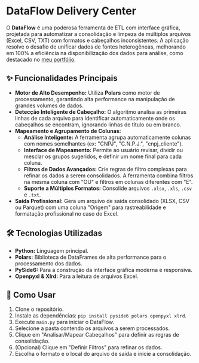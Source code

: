 # DataFlow Delivery Center

O **DataFlow** é uma poderosa ferramenta de ETL com interface gráfica, projetada para automatizar a consolidação e limpeza de múltiplos arquivos (Excel, CSV, TXT) com formatos e cabeçalhos inconsistentes. A aplicação resolve o desafio de unificar dados de fontes heterogêneas, melhorando em 100% a eficiência na disponibilização dos dados para análise, como destacado no [meu portfólio](https://lontrasep1914.github.io/).

## ✨ Funcionalidades Principais

* **Motor de Alto Desempenho:** Utiliza **Polars** como motor de processamento, garantindo alta performance na manipulação de grandes volumes de dados.
* **Detecção Inteligente de Cabeçalho:** O algoritmo analisa as primeiras linhas de cada arquivo para identificar automaticamente onde os cabeçalhos se encontram, ignorando linhas de título ou em branco.
* **Mapeamento e Agrupamento de Colunas:**
    * **Análise Inteligente:** A ferramenta agrupa automaticamente colunas com nomes semelhantes (ex: "CNPJ", "C.N.P.J.", "cnpj_cliente").
    * **Interface de Mapeamento:** Permite ao usuário revisar, dividir ou mesclar os grupos sugeridos, e definir um nome final para cada coluna.
    * **Filtros de Dados Avançados:** Crie regras de filtro complexas para refinar os dados a serem consolidados. A ferramenta combina filtros na mesma coluna com "OU" e filtros em colunas diferentes com "E".
    * **Suporte a Múltiplos Formatos:** Consolide arquivos `.xlsx`, `.xls`, `.csv` e `.txt`.
* **Saída Profissional:** Gera um arquivo de saída consolidado (XLSX, CSV ou Parquet) com uma coluna "Origem" para rastreabilidade e formatação profissional no caso do Excel.

## 🛠️ Tecnologias Utilizadas

* **Python:** Linguagem principal.
* **Polars:** Biblioteca de DataFrames de alta performance para o processamento dos dados.
* **PySide6:** Para a construção da interface gráfica moderna e responsiva.
* **Openpyxl & Xlrd:** Para a leitura de arquivos Excel.

## 🚀 Como Usar

1.  Clone o repositório.
2.  Instale as dependências: `pip install pyside6 polars openpyxl xlrd`.
3.  Execute `main.py` para iniciar o DataFlow.
4.  Selecione a pasta contendo os arquivos a serem processados.
5.  Clique em "Analisar/Mapear Cabeçalhos" para definir as regras de consolidação.
6.  (Opcional) Clique em "Definir Filtros" para refinar os dados.
7.  Escolha o formato e o local do arquivo de saída e inicie a consolidação.
